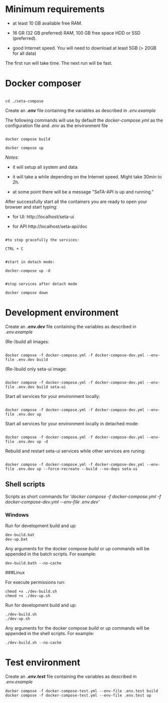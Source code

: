 
# Minimum requirements

  

* at least 10 GB available free RAM.

  

* 16 GR (32 GB preferred) RAM, 100 GB free space HDD or SSD (preferred).

  

* good Internet speed. You will need to download at least 5GB (> 20GB for all data)

  

The first run will take time. The next run will be fast.

  

# Docker composer

```

cd ./seta-compose

```

  

Create an ***.env*** file containing the variables as described in *.env.example*

The following commands will use by default the *docker-compose.yml* as the configuration file and *.env* as the environment file

```

docker compose build

docker compose up

```

*Notes:*

  

- it will setup all system and data.

- it will take a while depending on the Internet speed. Might take 30min to 2h.

- at some point there will be a message "SeTA-API is up and running."

  

After successfully start all the containers you are ready to open your browser and start typing:

  

* for UI: http://localhost/seta-ui

* for API http://localhost/seta-api/doc

  

```

#to stop gracefully the services:

CTRL + C

```

  

```

#start in detach mode:

docker-compose up -d

```

```

#stop services after detach mode

docker compose down

```

  

# Development environment

  

Create an ***.env.dev*** file containing the variables as described in *.env.example*

  

(Re-)build all images:

```

docker compose -f docker-compose.yml -f docker-compose-dev.yml --env-file .env.dev build

```

  

(Re-)build only seta-ui image:

```

docker compose -f docker-compose.yml -f docker-compose-dev.yml --env-file .env.dev build seta-ui

```

Start all services for your environment locally:

```

docker compose -f docker-compose.yml -f docker-compose-dev.yml --env-file .env.dev up

```

  

Start all services for your environment locally in detached mode:

```

docker compose -f docker-compose.yml -f docker-compose-dev.yml --env-file .env.dev up -d

```

  

Rebuild and restart seta-ui services while other services are runing:

```

docker compose -f docker-compose.yml -f docker-compose-dev.yml --env-file .env.dev up --force-recreate --build --no-deps seta-ui

```

  ## Shell scripts
Scripts as short commands for *'docker compose -f docker-compose.yml -f docker-compose-dev.yml --env-file .env.dev'*

  ### Windows
  Run for development build and up:
 ```
dev-build.bat
dev-up.bat
 ```
Any arguments for the docker compose *build* or *up* commands will be appended in the batch scripts.
For example:
```
dev-build.bath --no-cache
 ```

###Linux

For execute permissions run:
```
chmod +x ./dev-build.sh
chmod +x ./dev-up.sh
```
Run for development build and up:
```
./dev-build.sh
./dev-up.sh
```
Any arguments for the docker compose *build* or *up* commands will be appended in the shell scripts.
For example:
```
./dev-build.sh --no-cache
```

# Test environment

Create an ***.env.test*** file containing the variables as described in *.env.example*
 
```
docker compose -f docker-compose-test.yml --env-file .env.test build
docker compose -f docker-compose-test.yml --env-file .env.test up
```